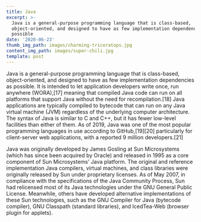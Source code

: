 ```yaml
---
title: Java
excerpt: >-
  Java is a general-purpose programming language that is class-based,
  object-oriented, and designed to have as few implementation dependencies as
  possible
date: '2020-06-23'
thumb_img_path: images/charming-triceratops.jpg
content_img_path: images/super-chili.jpg
template: post
---
```

Java is a general-purpose programming language that is class-based, object-oriented, and designed to have as few implementation dependencies as possible. It is intended to let application developers write once, run anywhere (WORA),[17] meaning that compiled Java code can run on all platforms that support Java without the need for recompilation.[18] Java applications are typically compiled to bytecode that can run on any Java virtual machine (JVM) regardless of the underlying computer architecture. The syntax of Java is similar to C and C++, but it has fewer low-level facilities than either of them. As of 2019, Java was one of the most popular programming languages in use according to GitHub,[19][20] particularly for client-server web applications, with a reported 9 million developers.[21]

Java was originally developed by James Gosling at Sun Microsystems (which has since been acquired by Oracle) and released in 1995 as a core component of Sun Microsystems' Java platform. The original and reference implementation Java compilers, virtual machines, and class libraries were originally released by Sun under proprietary licenses. As of May 2007, in compliance with the specifications of the Java Community Process, Sun had relicensed most of its Java technologies under the GNU General Public License. Meanwhile, others have developed alternative implementations of these Sun technologies, such as the GNU Compiler for Java (bytecode compiler), GNU Classpath (standard libraries), and IcedTea-Web (browser plugin for applets).

